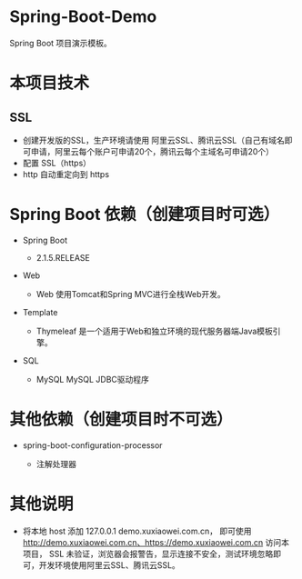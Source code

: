 # Spring-Boot-Demo
Spring Boot 项目演示模板。

# 本项目技术

## SSL

- 创建开发版的SSL，生产环境请使用 阿里云SSL、腾讯云SSL（自己有域名即可申请，阿里云每个账户可申请20个，腾讯云每个主域名可申请20个）
- 配置 SSL（https） 
- http 自动重定向到 https

# Spring Boot 依赖（创建项目时可选）

- Spring Boot
    - 2.1.5.RELEASE

- Web
    - Web                   使用Tomcat和Spring MVC进行全栈Web开发。

- Template
	- Thymeleaf             是一个适用于Web和独立环境的现代服务器端Java模板引擎。

- SQL
    - MySQL                 MySQL JDBC驱动程序
    
# 其他依赖（创建项目时不可选）

- spring-boot-configuration-processor   
    
    - 注解处理器
    
# 其他说明

- 将本地 host 添加 127.0.0.1 demo.xuxiaowei.com.cn，
    即可使用 http://demo.xuxiaowei.com.cn、https://demo.xuxiaowei.com.cn 访问本项目，
    SSL 未验证，浏览器会报警告，显示连接不安全，测试环境忽略即可，开发环境使用阿里云SSL、腾讯云SSL。